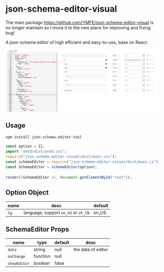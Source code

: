 # json-schema-editor-visual

The main package https://github.com/YMFE/json-schema-editor-visual is no longer maintain so I move it to the new place for improving and fixing bug!

A json-schema editor of high efficient and easy-to-use, base on React.

![avatar](json-schema-editor-visual.jpg)

## Usage

```
npm install json-schema-editor-tool
```

```js
const option = {};
import "antd/dist/antd.css";
require("json-schema-editor-visual/dist/main.css");
const schemaEditor = require("json-schema-editor-visual/dist/main.js");
const SchemaEditor = schemaEditor(option);

render(<SchemaEditor />, document.getElementById("root"));
```

## Option Object

| name | desc                                 | default |
| ---- | ------------------------------------ | ------- |
| `lg` | language, support `en_US` or `zh_CN` | en_US   |

## SchemaEditor Props

| name         | type     | default | desc               |
| ------------ | -------- | ------- | ------------------ |
| `data`       | string   | null    | the data of editor |
| `onChange`   | function | null    |
| `showEditor` | boolean  | false   |
